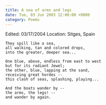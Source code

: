 ```yaml
---
title: A sea of arms and legs
date: Tue, 03 Jun 2003 12:00:00 +0000
category: Poems
---
```


Edited: 03/17/2004
Location: Sitges, Spain

    They spill like a sea,  
    all walking, tan and colored drops,  
    into the greater, deeper sea...

    One blue, above, endless from east to west  
    but for its radiant Jewel;  
    the other, blue, lapping at the sand,  
    receiving great hordes --  
    this clash of seas, splashing, playing...

    And the boats wander by --  
    the arms, the legs! --  
    and wander by again.


